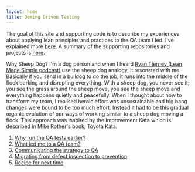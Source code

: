 ```yaml
---
layout: home
title: Deming Driven Testing
---
```


The goal of this site and supporting code is to describe my experiences about applying lean principles and practices to the QA team I led. 
I've explained more [here](/about).
A summary of the supporting repositories and projects is [here](RepositoriesAndProjects).

Why Sheep Dog? I'm a dog person and when I heard [Ryan Tierney (Lean Made Simple podcast)](https://youtube.com/clip/UgkxesmBzvq8mTLdD9ATv4epw1bAVDz6Ln6x?si=LrO6ScEXzI4-VbAV) use the sheep dog analogy, it resonated with me. 
Basically if you send in a bulldog to do the job, it runs into the middle of the flock barking and disrupting everything. 
With a sheep dog, you never see it; you see the grass around the sheep move, you see the sheep move and everything happens quietly and peacefully. 
When I thought about how to transform my team, I realised heroic effort was unsustainable and big bang changes were bound to be too much effort. 
Instead it had to be this gradual organic evolution of our ways of working similar to a sheep dog moving a flock. 
This approach was inspired by the Improvement Kata which is described in Mike Rother's book, Toyota Kata.

1. [Why run the QA tests earlier?](Why%20run%20the%20QA%20tests%20earlier/index)
2. [What led me to a QA team?](What%20led%20me%20to%20a%20QA%20team/index)
3. [Communicating the strategy to QA](Communicating%20the%20strategy%20to%20QA/index)
4. [Migrating from defect inspection to prevention](Migrating%20from%20defect%20inspection%20to%20prevention/index)
5. [Recipe for next time](Recipe%20for%20next%20time/index)
